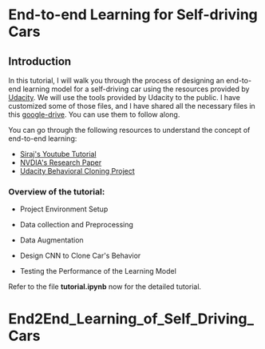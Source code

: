 # End-to-end Learning  for Self-driving Cars


## Introduction

In this tutorial, I will walk you through the process of designing an end-to-end learning model for a self-driving car using the resources provided by [Udacity](https://in.udacity.com/course/self-driving-car-engineer-nanodegree--nd013). We will use the tools provided by Udacity to the public. I have customized some of those files, and I have shared all the necessary files in this [google-drive](https://drive.google.com/open?id=13_9sMv5LcyGX5oo29x41sUwFhXkNbgWV). You can use them to follow along.

You can go through the following resources to understand the concept of end-to-end learning:
- [Siraj's Youtube Tutorial](https://www.youtube.com/watch?v=EaY5QiZwSP4)
- [NVDIA's Research Paper](https://arxiv.org/pdf/1604.07316.pdf)
- [Udacity Behavioral Cloning Project](https://github.com/udacity/CarND-Behavioral-Cloning-P3)

### Overview of the tutorial:
- Project Environment Setup

- Data collection and Preprocessing

- Data Augmentation

- Design CNN to Clone Car's Behavior

- Testing the Performance of the Learning Model

Refer to the file **tutorial.ipynb** now for the detailed tutorial.
# End2End_Learning_of_Self_Driving_Cars
